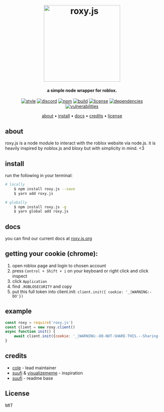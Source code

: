 <h1 align="center">
    <img src="https://raw.githubusercontent.com/colenh/roxy.js/main/img/roxyjs.png" alt="roxy.js" width="250"/>
    <br>
</h1>

<h4 align="center">a simple node wrapper for roblox.</h4> 

<p align="center">
    <a href="https://standardjs.com"><img src="https://img.shields.io/badge/code_style-standard-blue.svg?style=flat-square" alt="style"/></a>
    <a href="https://discord.gg/WK2qTecTkJ"><img src="https://img.shields.io/badge/discord-roxy.js-blue.svg?style=flat-square" alt="discord"></a>
    <a href="https://www.npmjs.com/package/roxy.js"><img src="https://img.shields.io/npm/v/roxy.js.svg?style=flat-square" alt="npm"></a>
    <a href="https://travis-ci.com/colenh/roxy.js"><img src="https://img.shields.io/travis/com/colenh/roxy.js?style=flat-square" alt="build"/></a>
    <a href="https://app.fossa.com/projects/git%2Bgithub.com%2Fcolenh%2Froxy.js?ref=badge_shield"><img src="https://app.fossa.com/api/projects/git%2Bgithub.com%2Fcolenh%2Froxy.js.svg?type=shield" alt="license"></a>
    <a href="https://david-dm.org/colenh/roxy.js"><img src="https://status.david-dm.org/gh/colenh/roxy.js.svg?style=flat-square" alt="dependencies"></a>
    <a href="https://david-dm.org/colenh/roxy.js"><img src="https://img.shields.io/snyk/vulnerabilities/npm/roxy.js?style=flat-square" alt="vulnerabilities"></a>
</p>

<p align="center">
  <a href="#about">about</a> •
  <a href="#install">install</a> •
  <a href="#docs">docs</a> •
  <a href="#credits">credits</a> •
  <a href="#license">license</a>
</p>

## about

roxy.js is a node module to interact with the roblox website via node.js. it is heavily inspired by noblox.js and bloxy but with simplicity in mind. <3

## install

run the following in your terminal:
```bash
# locally
    $ npm install roxy.js --save
    $ yarn add roxy.js

# globally
    $ npm install roxy.js -g
    $ yarn global add roxy.js
```

## docs

you can find our current docs at [roxy.js.org](https://roxy.js.org/)
    
## getting your cookie (chrome):

1. open roblox page and login to chosen account
2. press `Control + Shift + i` on your keyboard or right click and click inspect
3. click `Application`
4. find `.ROBLOSECURITY` and copy
5. put this full token into client.init: `client.init({ cookie: '_|WARNING:-DO'})`
    
## example

```js
const roxy = require('roxy.js')
const client = new roxy.client()
async function init() {
    await client.init({cookie: '_|WARNING:-DO-NOT-SHARE-THIS.--Sharing-this-will-allow-someone-to-log-in-as-you-and-to-steal-your-ROBUX-and-items.|_12345678901234567890'})
}
```

## credits

* [cole](https://github.com/colenh) - lead maintainer
* [suufi](https://github.com/suufi) & [visualizememe](https://github.com/visualizememe) - inspiration
* [suufi](https://github.com/suufi) - readme base

## License

MIT
